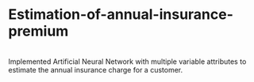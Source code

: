 # Estimation-of-annual-insurance-premium
<br>
Implemented Artificial Neural Network with multiple variable attributes to estimate the annual insurance charge for a customer.
